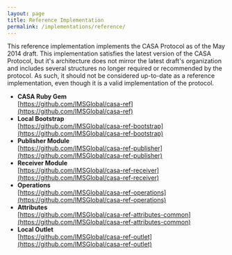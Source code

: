 ```yaml
---
layout: page
title: Reference Implementation
permalink: /implementations/reference/
---
```


This reference implementation implements the CASA Protocol as of the May 2014 draft. This implementation satisfies the latest version of the CASA Protocol, but it's architecture does not mirror the latest draft's organization and includes several structures no longer required or recommended by the protocol. As such, it should not be considered up-to-date as a reference implementation, even though it is a valid implementation of the protocol.

* **CASA Ruby Gem**<br/>[https://github.com/IMSGlobal/casa-ref](https://github.com/IMSGlobal/casa-ref)
* **Local Bootstrap**<br/>[https://github.com/IMSGlobal/casa-ref-bootstrap](https://github.com/IMSGlobal/casa-ref-bootstrap)
* **Publisher Module**<br/>[https://github.com/IMSGlobal/casa-ref-publisher](https://github.com/IMSGlobal/casa-ref-publisher)
* **Receiver Module**<br/>[https://github.com/IMSGlobal/casa-ref-receiver](https://github.com/IMSGlobal/casa-ref-receiver)
* **Operations**<br/>[https://github.com/IMSGlobal/casa-ref-operations](https://github.com/IMSGlobal/casa-ref-operations)
* **Attributes**<br/>[https://github.com/IMSGlobal/casa-ref-attributes-common](https://github.com/IMSGlobal/casa-ref-attributes-common)
* **Local Outlet**<br/>[https://github.com/IMSGlobal/casa-ref-outlet](https://github.com/IMSGlobal/casa-ref-outlet)